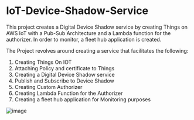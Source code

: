 # IoT-Device-Shadow-Service
This project creates a Digital Device Shadow service by creating Things on AWS IoT with a Pub-Sub Architecture and a Lambda function for the authorizer. In order to monitor, a fleet hub application is created.

The Project revolves around creating a service that facilitates the following:

1. Creating Things On IOT
2. Attaching Policy and certificate to Things
3. Creating a Digital Device Shadow service
4. Publish and Subscribe to Device Shadow
5. Creating Custom Authorizer
6. Creating Lambda Function for the Authorizer
7. Creating a fleet hub application for Monitoring purposes

![image](https://github.com/forum-bhatt/IoT-Device-Shadow-Service/assets/90527629/15008a93-89de-4d1a-8639-34ee09b4f424)

